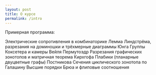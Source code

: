 ```yaml
---
layout: post
title: О курсе
permalink: /intro
---
```


Примерная программа:

Электрические сопротивления в комбинаторике
Лемма Линдстрёма, разрезания на доминошки и трёхмерные диаграммы Юнга
Группы Коксетера и камеры Вейля
Пермутоэдр
Разрезания графических зонотопов и матричная теорема Кирхгофа
Плабики (планарные двуцветные графы) Постникова
Сечения циклического зонотопа по Галашину
Высшие порядки Брюа и флиповые соотношения